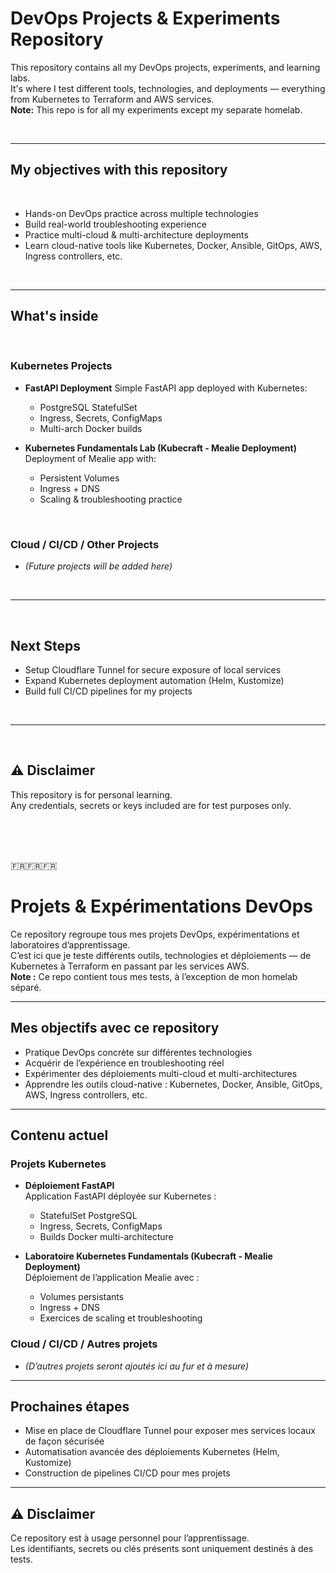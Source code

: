 # DevOps Projects & Experiments Repository

This repository contains all my DevOps projects, experiments, and learning labs.  
It's where I test different tools, technologies, and deployments — everything from Kubernetes to Terraform and AWS services.  
**Note:** This repo is for all my experiments except my separate homelab.

<br>

---


## My objectives with this repository

<br> 

- Hands-on DevOps practice across multiple technologies
- Build real-world troubleshooting experience
- Practice multi-cloud & multi-architecture deployments
- Learn cloud-native tools like Kubernetes, Docker, Ansible, GitOps, AWS, Ingress controllers, etc.

<br>

---

## What's inside

<br>

### Kubernetes Projects

- **FastAPI Deployment**
  Simple FastAPI app deployed with Kubernetes:
  - PostgreSQL StatefulSet
  - Ingress, Secrets, ConfigMaps
  - Multi-arch Docker builds

- **Kubernetes Fundamentals Lab (Kubecraft - Mealie Deployment)**
  Deployment of Mealie app with:
  - Persistent Volumes
  - Ingress + DNS
  - Scaling & troubleshooting practice

<br>

### Cloud / CI/CD / Other Projects

- *(Future projects will be added here)*

<br>

---

<br>

## Next Steps

- Setup Cloudflare Tunnel for secure exposure of local services
- Expand Kubernetes deployment automation (Helm, Kustomize)
- Build full CI/CD pipelines for my projects

<br>

---

<br>

## ⚠️ Disclaimer

This repository is for personal learning.  
Any credentials, secrets or keys included are for test purposes only.

<br>
<br>
<br>

🇫🇷🇫🇷🇫🇷

# Projets & Expérimentations DevOps

Ce repository regroupe tous mes projets DevOps, expérimentations et laboratoires d’apprentissage.  
C’est ici que je teste différents outils, technologies et déploiements — de Kubernetes à Terraform en passant par les services AWS.  
**Note :** Ce repo contient tous mes tests, à l’exception de mon homelab séparé.

---

## Mes objectifs avec ce repository

- Pratique DevOps concrète sur différentes technologies
- Acquérir de l’expérience en troubleshooting réel
- Expérimenter des déploiements multi-cloud et multi-architectures
- Apprendre les outils cloud-native : Kubernetes, Docker, Ansible, GitOps, AWS, Ingress controllers, etc.

---

## Contenu actuel

### Projets Kubernetes

- **Déploiement FastAPI**  
  Application FastAPI déployée sur Kubernetes :
  - StatefulSet PostgreSQL
  - Ingress, Secrets, ConfigMaps
  - Builds Docker multi-architecture

- **Laboratoire Kubernetes Fundamentals (Kubecraft - Mealie Deployment)**  
  Déploiement de l’application Mealie avec :
  - Volumes persistants
  - Ingress + DNS
  - Exercices de scaling et troubleshooting

### Cloud / CI/CD / Autres projets

- *(D’autres projets seront ajoutés ici au fur et à mesure)*

---

## Prochaines étapes

- Mise en place de Cloudflare Tunnel pour exposer mes services locaux de façon sécurisée
- Automatisation avancée des déploiements Kubernetes (Helm, Kustomize)
- Construction de pipelines CI/CD pour mes projets

---

## ⚠️ Disclaimer

Ce repository est à usage personnel pour l’apprentissage.  
Les identifiants, secrets ou clés présents sont uniquement destinés à des tests.
